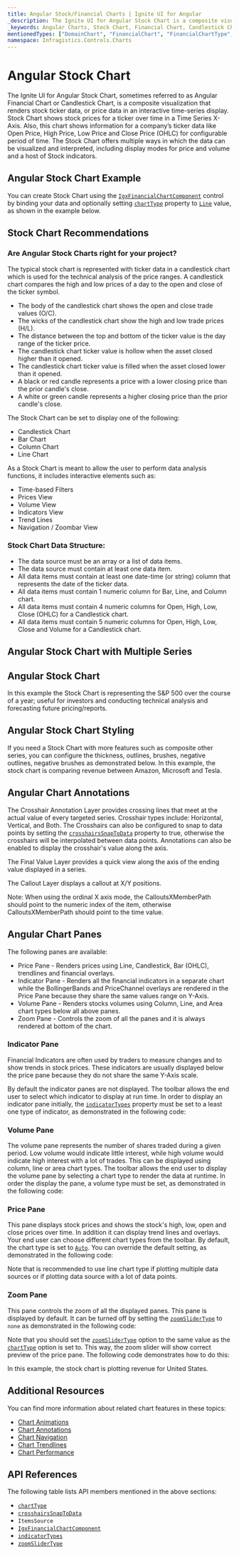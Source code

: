 ```yaml
---
title: Angular Stock/Financial Charts | Ignite UI for Angular
_description: The Ignite UI for Angular Stock Chart is a composite visualization that renders stock ticker data, or price data in an interactive time-series display. Try for FREE.
_keywords: Angular Charts, Stock Chart, Financial Chart, Candlestick Chart, OHLC Chart, Infragistics
mentionedTypes: ["DomainChart", "FinancialChart", "FinancialChartType", "IndicatorTypes", "ZoomSliderType", 'Series']
namespace: Infragistics.Controls.Charts
---
```


# Angular Stock Chart

The Ignite UI for Angular Stock Chart, sometimes referred to as Angular Financial Chart or Candlestick Chart, is a composite visualization that renders stock ticker data, or price data in an interactive time-series display. Stock Chart shows stock prices for a ticker over time in a Time Series X-Axis. Also, this chart shows information for a company’s ticker data like Open Price, High Price, Low Price and Close Price (OHLC) for configurable period of time. The Stock Chart offers multiple ways in which the data can be visualized and interpreted, including display modes for price and volume and a host of Stock indicators.

## Angular Stock Chart Example

You can create Stock Chart using the [`IgxFinancialChartComponent`]({environment:dvApiBaseUrl}/products/ignite-ui-angular/api/docs/typescript/latest/classes/igxfinancialchartcomponent.html) control by binding your data and optionally setting [`chartType`]({environment:dvApiBaseUrl}/products/ignite-ui-angular/api/docs/typescript/latest/classes/igxfinancialchartcomponent.html#charttype) property to [`Line`]({environment:dvApiBaseUrl}/products/ignite-ui-angular/api/docs/typescript/latest/enums/financialcharttype.html#line) value, as shown in the example below.

<code-view style="height: 600px" alt="Angular Stock Chart Example"
           data-demos-base-url="{environment:dvDemosBaseUrl}"
                    iframe-src="{environment:dvDemosBaseUrl}/charts/financial-chart/multiple-data"
                                                 github-src="charts/financial-chart/multiple-data">
</code-view>


<div class="divider--half"></div>

## Stock Chart Recommendations

### Are Angular Stock Charts right for your project?

The typical stock chart is represented with ticker data in a candlestick chart which is used for the technical analysis of the price ranges. A candlestick chart compares the high and low prices of a day to the open and close of the ticker symbol.

*   The body of the candlestick chart shows the open and close trade values (O/C).
*   The wicks of the candlestick chart show the high and low trade prices (H/L).
*   The distance between the top and bottom of the ticker value is the day range of the ticker price.
*   The candlestick chart ticker value is hollow when the asset closed higher than it opened.
*   The candlestick chart ticker value is filled when the asset closed lower than it opened.
*   A black or red candle represents a price with a lower closing price than the prior candle's close.
*   A white or green candle represents a higher closing price than the prior candle's close.

The Stock Chart can be set to display one of the following:

*   Candlestick Chart
*   Bar Chart
*   Column Chart
*   Line Chart

As a Stock Chart is meant to allow the user to perform data analysis functions, it includes interactive elements such as:

*   Time-based Filters
*   Prices View
*   Volume View
*   Indicators View
*   Trend Lines
*   Navigation / Zoombar View

### Stock Chart Data Structure:

*   The data source must be an array or a list of data items.
*   The data source must contain at least one data item.
*   All data items must contain at least one date-time (or string) column that represents the date of the ticker data.
*   All data items must contain 1 numeric column for Bar, Line, and Column chart.
*   All data items must contain 4 numeric columns for Open, High, Low, Close (OHLC) for a Candlestick chart.
*   All data items must contain 5 numeric columns for Open, High, Low, Close and Volume for a Candlestick chart.

## Angular Stock Chart with Multiple Series

<code-view style="height: 600px" alt="Angular Stock Index Chart"
           data-demos-base-url="{environment:dvDemosBaseUrl}"
                    iframe-src="{environment:dvDemosBaseUrl}/charts/financial-chart/multiple-data"
                                                 github-src="charts/financial-chart/multiple-data">
</code-view>


<div class="divider--half"></div>

## Angular Stock Chart

In this example the Stock Chart is representing the S\&P 500 over the course of a year; useful for investors and conducting technical analysis and forecasting future pricing/reports.

<code-view style="height: 600px" alt="Angular Stock Index Chart"
           data-demos-base-url="{environment:dvDemosBaseUrl}"
                    iframe-src="{environment:dvDemosBaseUrl}/charts/financial-chart/stock-index-chart"
                                                 github-src="charts/financial-chart/stock-index-chart">
</code-view>


<div class="divider--half"></div>

## Angular Stock Chart Styling

If you need a Stock Chart with more features such as composite other series, you can configure the thickness, outlines, brushes, negative outlines, negative brushes as demonstrated below. In this example, the stock chart is comparing revenue between Amazon, Microsoft and Tesla.

<code-view style="height: 600px" alt="Angular Stock Index Chart"
           data-demos-base-url="{environment:dvDemosBaseUrl}"
                    iframe-src="{environment:dvDemosBaseUrl}/charts/financial-chart/styling"
                                                 github-src="charts/financial-chart/styling">
</code-view>


<div class="divider--half"></div>

## Angular Chart Annotations

The Crosshair Annotation Layer provides crossing lines that meet at the actual value of every targeted series. Crosshair types include: Horizontal, Vertical, and Both. The Crosshairs can also be configured to snap to data points by setting the [`crosshairsSnapToData`]({environment:dvApiBaseUrl}/products/ignite-ui-angular/api/docs/typescript/latest/classes/igxdomainchartcomponent.html#crosshairssnaptodata) property to true, otherwise the crosshairs will be interpolated between data points. Annotations can also be enabled to display the crosshair's value along the axis.

The Final Value Layer provides a quick view along the axis of the ending value displayed in a series.

The Callout Layer displays a callout at X/Y positions.

Note: When using the ordinal X axis mode, the CalloutsXMemberPath should point to the numeric index of the item, otherwise CalloutsXMemberPath should point to the time value.

<code-view style="height: 600px" alt="Angular Chart Annotations"
           data-demos-base-url="{environment:dvDemosBaseUrl}"
                    iframe-src="{environment:dvDemosBaseUrl}/charts/financial-chart/annotations"
                                                 github-src="charts/financial-chart/annotations">
</code-view>


<div class="divider--half"></div>

## Angular Chart Panes

The following panes are available:

*   Price Pane - Renders prices using Line, Candlestick, Bar (OHLC), trendlines and financial overlays.
*   Indicator Pane - Renders all the financial indicators in a separate chart while the BollingerBands and PriceChannel overlays are rendered in the Price Pane because they share the same values range on Y-Axis.
*   Volume Pane - Renders stocks volumes using Column, Line, and Area chart types below all above panes.
*   Zoom Pane - Controls the zoom of all the panes and it is always rendered at bottom of the chart.

### Indicator Pane

Financial Indicators are often used by traders to measure changes and to show trends in stock prices. These indicators are usually displayed below the price pane because they do not share the same Y-Axis scale.

By default the indicator panes are not displayed. The toolbar allows the end user to select which indicator to display at run time.
In order to display an indicator pane initially, the [`indicatorTypes`]({environment:dvApiBaseUrl}/products/ignite-ui-angular/api/docs/typescript/latest/classes/igxfinancialchartcomponent.html#indicatortypes) property must be set to a least one type of indicator, as demonstrated in the following code:

### Volume Pane

The volume pane represents the number of shares traded during a given period. Low volume would indicate little interest, while high volume would indicate high interest with a lot of trades.  This can be displayed using column, line or area chart types. The toolbar allows the end user to display the volume pane by selecting a chart type to render the data at runtime. In order the display the pane, a volume type must be set, as demonstrated in the following code:

### Price Pane

This pane displays stock prices and shows the stock's high, low, open and close prices over time. In addition it can display trend lines and overlays. Your end user can choose different chart types from the toolbar. By default, the chart type is set to [`Auto`]({environment:dvApiBaseUrl}/products/ignite-ui-angular/api/docs/typescript/latest/enums/financialcharttype.html#auto). You can override the default setting, as demonstrated in the following code:

Note that is recommended to use line chart type if plotting multiple data sources or if plotting data source with a lot of data points.

### Zoom Pane

This pane controls the zoom of all the displayed panes. This pane is displayed by default. It can be turned off by setting the [`zoomSliderType`]({environment:dvApiBaseUrl}/products/ignite-ui-angular/api/docs/typescript/latest/classes/igxfinancialchartcomponent.html#zoomslidertype) to `none` as demonstrated in the following code:

Note that you should set the [`zoomSliderType`]({environment:dvApiBaseUrl}/products/ignite-ui-angular/api/docs/typescript/latest/classes/igxfinancialchartcomponent.html#zoomslidertype) option to the same value as the [`chartType`]({environment:dvApiBaseUrl}/products/ignite-ui-angular/api/docs/typescript/latest/classes/igxfinancialchartcomponent.html#charttype) option is set to. This way, the zoom slider will show correct preview of the price pane. The following code demonstrates how to do this:

In this example, the stock chart is plotting revenue for United States.

<code-view style="height: 600px" alt="Angular Chart Panes"
           data-demos-base-url="{environment:dvDemosBaseUrl}"
                    iframe-src="{environment:dvDemosBaseUrl}/charts/financial-chart/panes"
                                                 github-src="charts/financial-chart/panes">
</code-view>


<div class="divider--half"></div>

## Additional Resources

You can find more information about related chart features in these topics:

*   [Chart Animations](../features/chart-animations.md)
*   [Chart Annotations](../features/chart-annotations.md)
*   [Chart Navigation](../features/chart-navigation.md)
*   [Chart Trendlines](../features/chart-trendlines.md)
*   [Chart Performance](../features/chart-performance.md)

## API References

The following table lists API members mentioned in the above sections:

*   [`chartType`]({environment:dvApiBaseUrl}/products/ignite-ui-angular/api/docs/typescript/latest/classes/igxfinancialchartcomponent.html#charttype)
*   [`crosshairsSnapToData`]({environment:dvApiBaseUrl}/products/ignite-ui-angular/api/docs/typescript/latest/classes/igxdomainchartcomponent.html#crosshairssnaptodata)
*   `ItemsSource`
*   [`IgxFinancialChartComponent`]({environment:dvApiBaseUrl}/products/ignite-ui-angular/api/docs/typescript/latest/classes/igxfinancialchartcomponent.html)
*   [`indicatorTypes`]({environment:dvApiBaseUrl}/products/ignite-ui-angular/api/docs/typescript/latest/classes/igxfinancialchartcomponent.html#indicatortypes)
*   [`zoomSliderType`]({environment:dvApiBaseUrl}/products/ignite-ui-angular/api/docs/typescript/latest/classes/igxfinancialchartcomponent.html#zoomslidertype)
